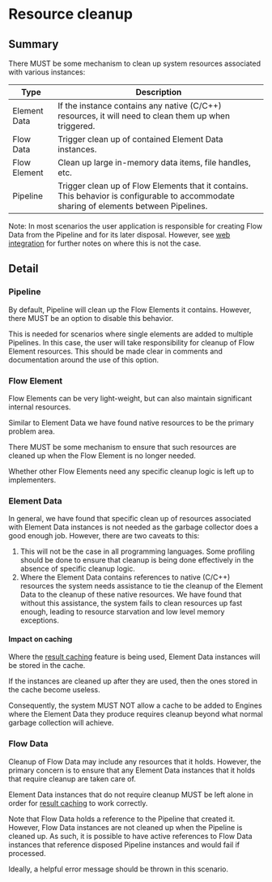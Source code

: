 # Resource cleanup

## Summary

There MUST be some mechanism to clean up system resources
associated with various instances:

| Type         | Description                                                                                                                             |
|--------------|-----------------------------------------------------------------------------------------------------------------------------------------|
| Element Data | If the instance contains any native (C/C++) resources, it will need to clean them up when triggered.                                            |
| Flow Data    | Trigger clean up of contained Element Data instances.                                                                                   |
| Flow Element | Clean up large in-memory data items, file handles, etc.                                                                                 |
| Pipeline     | Trigger clean up of Flow Elements that it contains. This behavior is configurable to accommodate sharing of elements between Pipelines. |

Note: In most scenarios the user application is responsible for creating Flow Data from the Pipeline and for its later disposal.
However, see [web integration](web-integration.md) for further notes
on where this is not the case.

## Detail

### Pipeline

By default, Pipeline will clean up the Flow Elements it contains.
However, there MUST be an option to disable this behavior.

This is needed for scenarios where single elements are added to multiple
Pipelines.
In this case, the user will take responsibility for cleanup of
Flow Element resources. This should be made clear in comments and
documentation around the use of this option.

### Flow Element

Flow Elements can be very light-weight, but can also maintain significant
internal resources.

Similar to Element Data we have found native resources to be
the primary problem area.

There MUST be some mechanism to ensure that such resources are cleaned up
when the Flow Element is no longer needed.

Whether other Flow Elements need any specific cleanup logic is
left up to implementers.

### Element Data

In general, we have found that specific clean up of resources associated with
Element Data instances is not needed as the garbage collector does a good
enough job.
However, there are two caveats to this:

1. This will not be the case in all programming languages. Some profiling should
   be done to ensure that cleanup is being done effectively in the absence of
   specific cleanup logic.
2. Where the Element Data contains references to native (C/C++) resources
   the system needs assistance to tie the cleanup of the Element Data to
   the cleanup of these native resources. We have found that without this
   assistance, the system fails to clean resources up fast enough, leading to
   resource starvation and low level memory exceptions.

#### Impact on caching

Where the [result caching](caching.md) feature is being used, Element Data
instances will be stored in the cache.

If the instances are cleaned up after they are used, then the ones stored in
the cache become useless.

Consequently, the system MUST NOT allow a cache to be added to Engines
where the Element Data they produce requires cleanup beyond what normal
garbage collection will achieve.

### Flow Data

Cleanup of Flow Data may include any resources that it holds. However,
the primary concern is to ensure that any Element Data instances that
it holds that require cleanup are taken care of.

Element Data instances that do not require cleanup MUST be left alone
in order for [result caching](caching.md) to work correctly.

Note that Flow Data holds a reference to the Pipeline that created
it. However, Flow Data instances are not cleaned up when the Pipeline
is cleaned up. As such, it is possible to have active references to
Flow Data instances that reference disposed Pipeline instances and
would fail if processed.

Ideally, a helpful error message should be thrown in this scenario.

